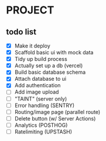 # PROJECT

## todo list

- [X] Make it deploy
- [X] Scaffold basic ui with mock data
- [X] Tidy up build process
- [X] Actually set up a db (vercel)
- [X] Build basic database schema
- [X] Attach database to ui
- [X] Add authentication
- [ ] Add image upload
- [ ] "TAINT" (server only)
- [ ] Error handling (SENTRY)
- [ ] Routing/image page (parallel route)
- [ ] Delete button (w/ Server Actions)
- [ ] Analytics (POSTHOG)
- [ ] Ratelimiting (UPSTASH)